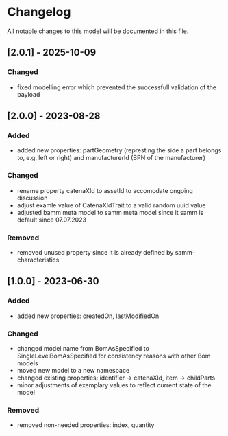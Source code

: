 # Changelog

All notable changes to this model will be documented in this file.

## [2.0.1] - 2025-10-09

### Changed

- fixed modelling error which prevented the successfull validation of the payload

## [2.0.0] - 2023-08-28

### Added

- added new properties: partGeometry (represting the side a part belongs to, e.g. left or right) and manufacturerId (BPN of the manufacturer)


### Changed

- rename property catenaXId to assetId to accomodate ongoing discussion
- adjust examle value of CatenaXIdTrait to a valid random uuid value
- adjusted bamm meta model to samm meta model since it samm is default since 07.07.2023

### Removed

- removed unused property since it is already defined by samm-characteristics

## [1.0.0] - 2023-06-30

### Added

- added new properties: createdOn, lastModifiedOn

### Changed

- changed model name from BomAsSpecified to SingleLevelBomAsSpecified for consistency reasons with other Bom models
- moved new model to a new namespace
- changed existing properties: identifier -> catenaXId, item -> childParts
- minor adjustments of exemplary values to reflect current state of the model

### Removed

- removed non-needed properties: index, quantity
